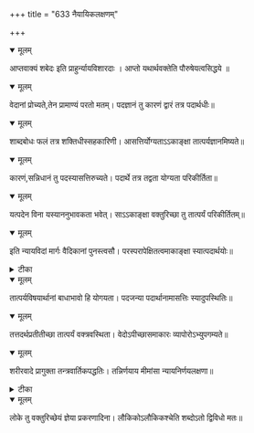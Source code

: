 +++
title = "633 नैयायिकलक्षणम्"

+++


<details open><summary>मूलम्</summary>

आप्तवाक्यं शबेदः इति प्राहुर्न्यायविशारदाः । आप्तो यथार्थवक्तेति पौरुषेयत्वसिद्धये ॥
</details>



<details open><summary>मूलम्</summary>

वेदानां प्रोच्यते,तेन प्रामाण्यं परतो मतम्। पदज्ञानं तु कारणं द्वारं तत्र पदार्थधीः॥
</details>



<details open><summary>मूलम्</summary>

शाब्दबोधः फलं तत्र शक्तिधीस्सहकारिणी। आसत्तिर्योग्यताऽऽकाङ्क्षा तात्पर्यज्ञानमिष्यते॥
</details>



<details open><summary>मूलम्</summary>

कारणं,सन्निधानं तु पदस्यासत्तिरुच्यते। पदार्थे तत्र तद्वता योग्यता परिकीर्तिता॥
</details>



<details open><summary>मूलम्</summary>

यत्पदेन विना यस्याननुभावकता भवेत्। साऽऽकाङ्क्षा वक्तुरिच्छा तु तात्पर्यं परिकीर्तितम्॥
</details>



<details open><summary>मूलम्</summary>

इति न्यायविदां मार्गः वैदिकानां पुनस्त्वसौ। परस्परापेक्षितत्वमाकाङ्क्षा स्यात्पदार्थयोः॥
</details>



<details><summary>टीका</summary>

मानमेयोदयः.[ ]
</details>



<details open><summary>मूलम्</summary>

तात्पर्यविषयार्थानां बाधाभावो हि योगयता। पदजन्या पदार्थानामासत्तिः स्यादुपस्थितिः॥
</details>



<details open><summary>मूलम्</summary>

तत्तदर्थप्रतीतीच्छा तात्पर्यं वक्त्रवस्थिता। वेदोऽपीच्छासमाकारः व्यापोरोऽभ्युपगम्यते॥
</details>



<details open><summary>मूलम्</summary>

शरीरवादे प्रागुक्ता तन्त्रवार्तिकपद्धतिः। तन्निर्णयाय मीमांसा न्यायनिर्णयलक्षणा॥
</details>



<details><summary>टीका</summary>

मानमे.[110]
</details>



<details open><summary>मूलम्</summary>

लोके तु वक्तुरिच्छेयं ज्ञेया प्रकरणादिना। लौकिकोऽलौकिकश्चेति शब्दोऽतो द्विविधो मतः॥
</details>

